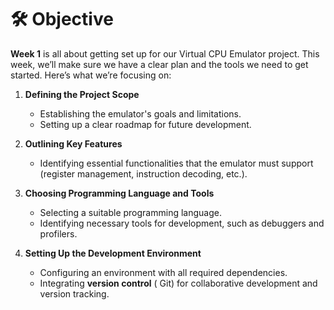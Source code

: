 # 🛠️ Objective

**Week 1** is all about getting set up for our Virtual CPU Emulator project. This week, we’ll make sure we have a clear plan and the tools we need to get started. Here’s what we’re focusing on:

1. **Defining the Project Scope**  
   - Establishing the emulator's goals and limitations.
   - Setting up a clear roadmap for future development.

2. **Outlining Key Features**  
   - Identifying essential functionalities that the emulator must support (register management, instruction decoding, etc.).

3. **Choosing Programming Language and Tools**  
   - Selecting a suitable programming language.
   - Identifying necessary tools for development, such as debuggers and profilers.

4. **Setting Up the Development Environment**  
   - Configuring an environment with all required dependencies.
   - Integrating **version control** ( Git) for collaborative development and version tracking.

